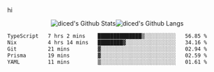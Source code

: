 hi

<div align="center">
  <img align="center" style="padding:0" src="https://github-readme-stats-dzcp99cze-dicedtomatos-projects.vercel.app/api?username=diced&show_icons=true&count_private=true&include_all_commits=true&hide=contribs&custom_title=GitHub%20Stats&theme=transparent&hide_border=true" alt="diced's Github Stats"><img align="center" style="padding:0" src="https://github-readme-stats-dzcp99cze-dicedtomatos-projects.vercel.app/api/top-langs/?username=diced&layout=compact&hide_border=true&theme=transparent" alt="diced's Github Langs">
</div>

<!--START_SECTION:waka-->

```txt
TypeScript   7 hrs 2 mins    ██████████████▒░░░░░░░░░░   56.85 %
Nix          4 hrs 14 mins   ████████▓░░░░░░░░░░░░░░░░   34.16 %
Git          21 mins         ▓░░░░░░░░░░░░░░░░░░░░░░░░   02.94 %
Prisma       19 mins         ▓░░░░░░░░░░░░░░░░░░░░░░░░   02.59 %
YAML         11 mins         ▒░░░░░░░░░░░░░░░░░░░░░░░░   01.61 %
```

<!--END_SECTION:waka-->
